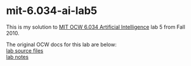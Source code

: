 # mit-6.034-ai-lab5
This is my solution to 
<a href=https://ocw.mit.edu/courses/6-034-artificial-intelligence-fall-2010/>MIT OCW 6.034 Artificial Intelligence</a> lab 5 from Fall 2010.

The original OCW docs for this lab are below:<br>
<a href=https://ocw.mit.edu/courses/6-034-artificial-intelligence-fall-2010/83e6a28f35d64ccbe301fdd938d82c5e_lab5.zip>lab source files</a>
<br>
<a href=https://ocw.mit.edu/courses/6-034-artificial-intelligence-fall-2010/8f8d0980cfb0009c53d1d6f1152d8db6_MIT6_034F10_lab5.pdf>lab notes</a>
